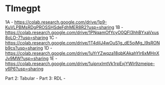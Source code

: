 # TImegpt
1A - https://colab.research.google.com/drive/1p9-KuVLPBMsRDgPROSSHSdeFdhMER8R2?usp=sharing
1B - https://colab.research.google.com/drive/1PNqamOfYcyO0QFI3hhBYxaVxus8oLO-7?usp=sharing
1C - https://colab.research.google.com/drive/1T4djIJ4wOuS1g_dE5oiMg_I9sRONb9cs?usp=sharing
1D - https://colab.research.google.com/drive/1uYrYZwqza18qbKAkahYlr6xMHnXJv9MW?usp=sharing
1E - https://colab.research.google.com/drive/1uipnxImtVk1rpExjYWIr9zmeipe-v6P6?usp=sharing

Part 2:
Tabular - 
Part 3: 
RDL - 
